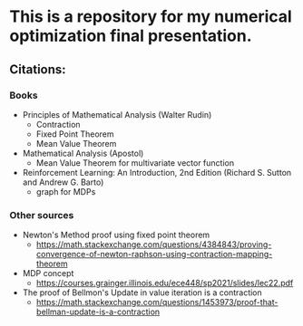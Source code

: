 # This is a repository for my numerical optimization final presentation.

## Citations:
### Books
- Principles of Mathematical Analysis (Walter Rudin)
    - Contraction
    - Fixed Point Theorem
    - Mean Value Theorem
- Mathematical Analysis (Apostol)
    - Mean Value Theorem for multivariate vector function
- Reinforcement Learning: An Introduction, 2nd Edition (Richard S. Sutton and Andrew G. Barto)
    - graph for MDPs

### Other sources
- Newton's Method proof using fixed point theorem
    - https://math.stackexchange.com/questions/4384843/proving-convergence-of-newton-raphson-using-contraction-mapping-theorem
- MDP concept
    - https://courses.grainger.illinois.edu/ece448/sp2021/slides/lec22.pdf
- The proof of Bellmon's Update in value iteration is a contraction
    - https://math.stackexchange.com/questions/1453973/proof-that-bellman-update-is-a-contraction
